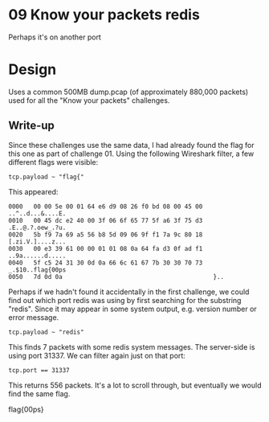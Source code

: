 # 09 Know your packets redis

Perhaps it's on another port

# Design

Uses a common 500MB dump.pcap (of approximately 880,000 packets) used for all
the "Know your packets" challenges.

## Write-up
Since these challenges use the same data, I had already found the flag for this
one as part of challenge 01. Using the following Wireshark filter, a few
different flags were visible:

```
tcp.payload ~ "flag{"
```

This appeared:

```
0000   00 00 5e 00 01 64 e6 d9 08 26 f0 bd 08 00 45 00   ..^..d...&....E.
0010   00 45 dc e2 40 00 3f 06 6f 65 77 5f a6 3f 75 d3   .E..@.?.oew_.?u.
0020   5b f9 7a 69 a5 56 b8 5d 09 06 9f f1 7a 9c 80 18   [.zi.V.]....z...
0030   00 e3 39 61 00 00 01 01 08 0a 64 fa d3 0f ad f1   ..9a......d.....
0040   5f c5 24 31 30 0d 0a 66 6c 61 67 7b 30 30 70 73   _.$10..flag{00ps
0050   7d 0d 0a                                          }..
```

Perhaps if we hadn't found it accidentally in the first challenge, we could
find out which port redis was using by first searching for the substring
"redis". Since it may appear in some system output, e.g. version number or
error message.

```
tcp.payload ~ "redis"
```

This finds 7 packets with some redis system messages. The server-side is using
port 31337. We can filter again just on that port:

```
tcp.port == 31337
```

This returns 556 packets. It's a lot to scroll through, but eventually we would
find the same flag.

flag{00ps}
